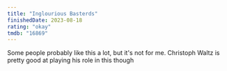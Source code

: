 ```yaml
---
title: "Inglourious Basterds"
finishedDate: 2023-08-18
rating: "okay"
tmdb: "16869"
---
```


Some people probably like this a lot, but it's not for me. Christoph Waltz is pretty good at playing his role in this though
